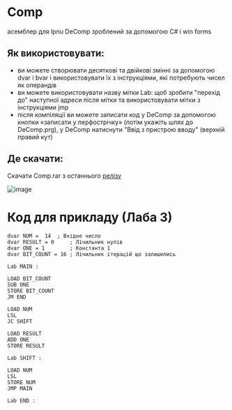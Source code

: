 # Comp
асемблер для lpnu DeComp
зроблений за допомогою C# і win forms


## Як використовувати:
- ви можете створювати десяткові та двійкові змінні за допомогою dvar і bvar і використовувати їх з інструкціями, які потребують чисел як операндів
- ви можете використовувати назву мітки Lab: щоб зробити "перехід до" наступної адреси після мітки та використовувати мітки з інструкціями jmp
- після компіляції ви можете записати код у DeComp за допомогою кнопки «записати у перфострічку» (потім укажіть шлях до DeComp.prg), у  DeComp натиснути "Ввід з пристрою вводу" (верхній правий кут)

## Де скачати:
Скачати Comp.rar з останнього [релізу](https://github.com/D1masik43/Comp/releases)



![image](https://github.com/user-attachments/assets/f0d30979-bfcd-4055-895d-ef486a31c2a7)

# Код для прикладу (Лаба 3)
```
dvar NUM =  14  ; Вхідне число
dvar RESULT = 0     ; Лічильник нулів
dvar ONE = 1        ; Константа 1
dvar BIT_COUNT = 16 ; Лічильник ітерацій що залишились

Lab MAIN :

LOAD BIT_COUNT
SUB ONE
STORE BIT_COUNT
JM END

LOAD NUM
LSL
JC SHIFT

LOAD RESULT
ADD ONE
STORE RESULT

Lab SHIFT :

LOAD NUM
LSL
STORE NUM
JMP MAIN

Lab END :
```
